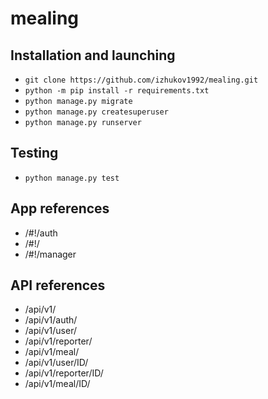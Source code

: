 # mealing

## Installation and launching

* `git clone https://github.com/izhukov1992/mealing.git`
* `python -m pip install -r requirements.txt`
* `python manage.py migrate`
* `python manage.py createsuperuser`
* `python manage.py runserver`

## Testing
* `python manage.py test`

## App references

* /#!/auth
* /#!/
* /#!/manager

## API references

* /api/v1/
* /api/v1/auth/
* /api/v1/user/
* /api/v1/reporter/
* /api/v1/meal/
* /api/v1/user/ID/
* /api/v1/reporter/ID/
* /api/v1/meal/ID/